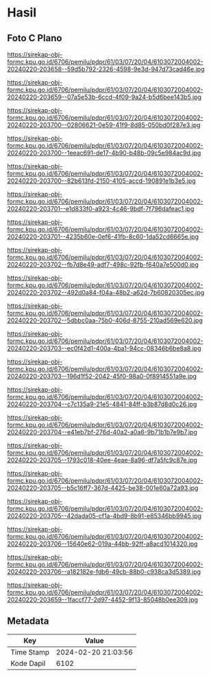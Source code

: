 # Hasil

## Foto C Plano

https://sirekap-obj-formc.kpu.go.id/6706/pemilu/pdpr/61/03/07/20/04/6103072004002-20240220-203658--59d5b792-2326-4598-9e3d-947d73cad46e.jpg

https://sirekap-obj-formc.kpu.go.id/6706/pemilu/pdpr/61/03/07/20/04/6103072004002-20240220-203659--07a5e53b-6ccd-4f09-9a24-b5d6bee143b5.jpg

https://sirekap-obj-formc.kpu.go.id/6706/pemilu/pdpr/61/03/07/20/04/6103072004002-20240220-203700--02806621-0e59-41f9-8d85-050bd0f287e3.jpg

https://sirekap-obj-formc.kpu.go.id/6706/pemilu/pdpr/61/03/07/20/04/6103072004002-20240220-203700--1eeac691-de17-4b90-b48b-09c5e984ac9d.jpg

https://sirekap-obj-formc.kpu.go.id/6706/pemilu/pdpr/61/03/07/20/04/6103072004002-20240220-203700--82b613fd-2150-4105-accd-190891e1b3e5.jpg

https://sirekap-obj-formc.kpu.go.id/6706/pemilu/pdpr/61/03/07/20/04/6103072004002-20240220-203701--e1d833f0-a923-4c46-9bdf-7f796dafeac1.jpg

https://sirekap-obj-formc.kpu.go.id/6706/pemilu/pdpr/61/03/07/20/04/6103072004002-20240220-203701--4235b60e-0ef6-41fb-8c60-1da52cd6665e.jpg

https://sirekap-obj-formc.kpu.go.id/6706/pemilu/pdpr/61/03/07/20/04/6103072004002-20240220-203702--fb7d8e49-adf7-498c-92fb-f640a7e500d0.jpg

https://sirekap-obj-formc.kpu.go.id/6706/pemilu/pdpr/61/03/07/20/04/6103072004002-20240220-203702--492d0a84-f04a-48b2-a62d-7b60820305ec.jpg

https://sirekap-obj-formc.kpu.go.id/6706/pemilu/pdpr/61/03/07/20/04/6103072004002-20240220-203702--5dbbc0aa-75b0-406d-8755-210ad569e620.jpg

https://sirekap-obj-formc.kpu.go.id/6706/pemilu/pdpr/61/03/07/20/04/6103072004002-20240220-203703--ec0f42d1-400a-4ba1-94cc-08346b6be8a8.jpg

https://sirekap-obj-formc.kpu.go.id/6706/pemilu/pdpr/61/03/07/20/04/6103072004002-20240220-203703--196d1f52-2042-45f0-98a0-0f8914551a9e.jpg

https://sirekap-obj-formc.kpu.go.id/6706/pemilu/pdpr/61/03/07/20/04/6103072004002-20240220-203704--c7c135a9-21e5-4841-84ff-b3b87d8d0c26.jpg

https://sirekap-obj-formc.kpu.go.id/6706/pemilu/pdpr/61/03/07/20/04/6103072004002-20240220-203704--e41eb7bf-276d-40a2-a0a6-9b71b1b7e9b7.jpg

https://sirekap-obj-formc.kpu.go.id/6706/pemilu/pdpr/61/03/07/20/04/6103072004002-20240220-203705--1793c018-40ee-4eae-8a96-df7a5fc9c87e.jpg

https://sirekap-obj-formc.kpu.go.id/6706/pemilu/pdpr/61/03/07/20/04/6103072004002-20240220-203705--b5c16ff7-367d-4425-be38-001e60a72a93.jpg

https://sirekap-obj-formc.kpu.go.id/6706/pemilu/pdpr/61/03/07/20/04/6103072004002-20240220-203705--42dada05-cf1a-4bd9-8b91-e85346bb9945.jpg

https://sirekap-obj-formc.kpu.go.id/6706/pemilu/pdpr/61/03/07/20/04/6103072004002-20240220-203706--15640e62-019a-44bb-92ff-a8acd1014320.jpg

https://sirekap-obj-formc.kpu.go.id/6706/pemilu/pdpr/61/03/07/20/04/6103072004002-20240220-203706--a182182e-fdb6-49cb-88b0-c938ca3d5389.jpg

https://sirekap-obj-formc.kpu.go.id/6706/pemilu/pdpr/61/03/07/20/04/6103072004002-20240220-203659--1faccf77-2d97-4452-9f13-85048b0ee309.jpg


## Metadata

| Key        | Value               |
| ---------- | ------------------- |
| Time Stamp | 2024-02-20 21:03:56 |
| Kode Dapil | 6102                |




